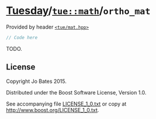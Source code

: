 [Tuesday](../../../README.md)/[`tue::math`](../../namespaces/tue/math.md)/`ortho_mat`
=====================================================================================
Provided by header [`<tue/mat.hpp>`](../../headers/mat.md)

```c++
// Code here
```

TODO.

License
-------
Copyright Jo Bates 2015.

Distributed under the Boost Software License, Version 1.0.

See accompanying file [LICENSE_1_0.txt](../../../LICENSE_1_0.txt) or copy at
http://www.boost.org/LICENSE_1_0.txt.
